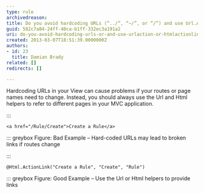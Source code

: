 ```yaml
---
type: rule
archivedreason: 
title: Do you avoid hardcoding URLs (“../”, “~/”, or “/”) and use Url.Action or Html.ActionLink instead?
guid: 582c7a84-24ff-40ca-b1ff-332ec3a191a2
uri: do-you-avoid-hardcoding-urls-or-and-use-urlaction-or-htmlactionlink-instead
created: 2013-03-07T18:51:39.0000000Z
authors:
- id: 23
  title: Damian Brady
related: []
redirects: []

---
```


Hardcoding URLs in your View can cause problems if your routes or page names need to change.  Instead, you should always use the Url and Html helpers to refer to different pages in your MVC application.

<!--endintro-->



:::


```
<a href="/Rule/Create">Create a Rule</a>
```


::: greybox
Figure: Bad Example – Hard-coded URLs may lead to broken links if routes change


:::


```
@Html.ActionLink("Create a Rule", "Create", "Rule")
```


::: greybox
Figure: Good Example – Use the Url or Html helpers to provide links
